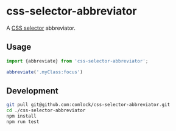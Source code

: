 # css-selector-abbreviator

A [CSS selector](https://www.w3.org/TR/css3-selectors/) abbreviator.

## Usage

```js
import {abbreviate} from 'css-selector-abbreviator';

abbreviate('.myClass:focus')
```

## Development

```bash
git pull git@github.com:comlock/css-selector-abbreviator.git
cd ./css-selector-abbreviator
npm install
npm run test
```
